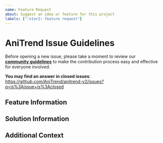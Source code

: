 ```yaml
---
name: Feature Request
about: Suggest an idea or feature for this project
labels: [":star2: feature request"]
---
```


# AniTrend Issue Guidelines

Before opening a new issue, please take a moment to review our [**community guidelines**](https://github.com/AniTrend/anitrend-v2/blob/develop/CONTRIBUTING.md) to make the contribution process easy and effective for everyone involved.

**You may find an answer in closed issues**:
https://github.com/AniTrend/anitrend-v2/issues?q=is%3Aissue+is%3Aclosed


## Feature Information
<!-- Is your feature request related to a problem? Please describe and be concise. -->


## Solution Information
<!-- 
If you have any ideas regarding the creation of the feature please list them here, 
and if not please remove this section
-->


## Additional Context
<!-- 
Any other information you might want to share, or that doesn't fit into any of the above headings.
If not please remove this section
-->
